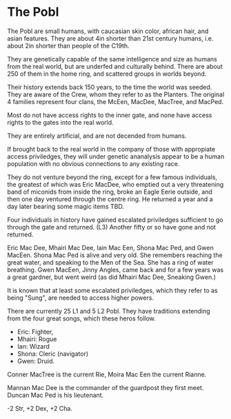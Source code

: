 The Pobl
========

The Pobl are small humans, with caucasian skin color, african hair, and asian features.
They are about 4in shorter than 21st century humans, i.e. about 2in shorter than people of the C19th.

They are genetically capable of the same intelligence and
size as humans from the real world, but are underfed and culturally behind. 
There are about 250 of them in the home ring, and scattered groups in worlds beyond.

Their history extends back 150 years, to the time the world was seeded. They are aware of the Crew, whom they
refer to as the Planters. The original 4 families represent four clans, the McEen, MacDee, MacTree, and MacPed.

Most do not have access rights to the inner gate, and none have access rights to the gates into the real world.

They are entirely artificial, and are not decended from humans.

If brought back to the real world in the company of those with appropiate access priviledges, 
they will under genetic ananalysis appear to be a human population with no obvious connections to any existing race.

They do not venture beyond the ring, except for a few famous individuals, the greatest of which was Eric MacDee,
who emptied out a very threatening band of miconids from inside the ring, broke an Eagle Eerie outside,
and then one day ventured through the centre ring. He returned a year and a day later bearing some magic items TBD.

Four individuals in history have gained escalated priviledges sufficient to go through the gate and returned. (L3)
Another fifty or so have gone and not returned.

Eric Mac Dee, Mhairi Mac Dee, Iain Mac Een, Shona Mac Ped, and Gwen MacEen. Shona Mac Ped is alive and very old. She remembers
reaching the great water, and speaking to the Men of the Sea. She has a ring of water breathing. Gwen MacEen, 
Jinny Angles, came back and for a few years was a great gardner, but went weird (as did Mhairi Mac Dee, Sneaking Gwen.)

It is known that at least some escalated priviledges, which they refer to as being "Sung", 
are needed to access higher powers.

There are currently 25 L1 and 5 L2 Pobl. They have traditions extending from the four great songs, which these heros
follow. 

* Eric: Fighter, 
* Mhairi: Rogue
* Ian: Wizard
* Shona: Cleric (navigator)
* Gwen: Druid.

Conner MacTree is the current Rie, Moira Mac Een the current Rianne.

Mannan Mac Dee is the commander of the guardpost they first meet.
Duncan Mac Ped is his lieutenant.

-2 Str, +2 Dex, +2 Cha.
